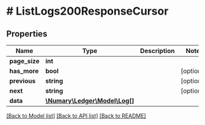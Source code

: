 # # ListLogs200ResponseCursor

## Properties

Name | Type | Description | Notes
------------ | ------------- | ------------- | -------------
**page_size** | **int** |  |
**has_more** | **bool** |  | [optional]
**previous** | **string** |  | [optional]
**next** | **string** |  | [optional]
**data** | [**\Numary\Ledger\Model\Log[]**](Log.md) |  |

[[Back to Model list]](../../README.md#models) [[Back to API list]](../../README.md#endpoints) [[Back to README]](../../README.md)
